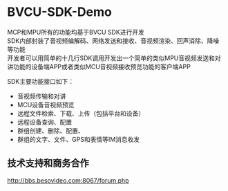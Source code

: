 # BVCU-SDK-Demo
MCP和MPU所有的功能均基于BVCU SDK进行开发   
SDK内部封装了音视频编解码、网络发送和接收、音视频渲染、回声消除、降噪等功能   
开发者可以用简单的十几行SDK调用开发出一个简单的类似MPU音视频发送和对讲功能的设备端APP或者类似MCU音视频接收预览功能的客户端APP   

SDK主要功能接口如下：
- 音视频传输和对讲 
- MCU设备音视频预览 
- 远程文件检索、下载、上传（包括平台和设备） 
- 远程设备查询、配置 
- 群组创建、删除、配置、 
- 群组的文字、文件、GPS和表情等IM消息收发

## 技术支持和商务合作
http://bbs.besovideo.com:8067/forum.php
